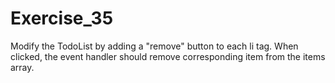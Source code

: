 # Exercise_35

Modify the TodoList by adding a "remove" button to each li tag. When clicked, the event handler should remove corresponding item from the items array.
